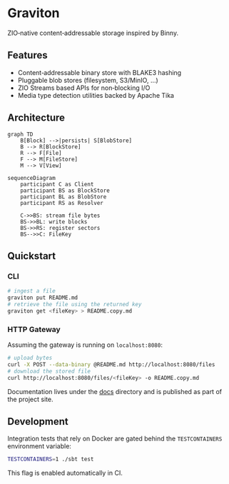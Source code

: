 # Graviton

ZIO‑native content‑addressable storage inspired by Binny.

## Features

* Content‑addressable binary store with BLAKE3 hashing
* Pluggable blob stores (filesystem, S3/MinIO, …)
* ZIO Streams based APIs for non‑blocking I/O
* Media type detection utilities backed by Apache Tika

## Architecture

```mermaid
graph TD
    B[Block] -->|persists| S[BlobStore]
    B --> R[BlockStore]
    R --> F[File]
    F --> M[FileStore]
    M --> V[View]
```

```mermaid
sequenceDiagram
    participant C as Client
    participant BS as BlockStore
    participant BL as BlobStore
    participant RS as Resolver

    C->>BS: stream file bytes
    BS->>BL: write blocks
    BS->>RS: register sectors
    BS-->>C: FileKey
```

## Quickstart

### CLI

```bash
# ingest a file
graviton put README.md
# retrieve the file using the returned key
graviton get <fileKey> > README.copy.md
```

### HTTP Gateway

Assuming the gateway is running on `localhost:8080`:

```bash
# upload bytes
curl -X POST --data-binary @README.md http://localhost:8080/files
# download the stored file
curl http://localhost:8080/files/<fileKey> -o README.copy.md
```

Documentation lives under the [docs](docs/src/main/mdoc/index.md) directory and
is published as part of the project site.

## Development

Integration tests that rely on Docker are gated behind the `TESTCONTAINERS`
environment variable:

```bash
TESTCONTAINERS=1 ./sbt test
```

This flag is enabled automatically in CI.
